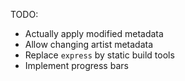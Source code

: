 TODO:
- Actually apply modified metadata
- Allow changing artist metadata
- Replace `express` by static build tools
- Implement progress bars